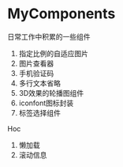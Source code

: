# MyComponents
日常工作中积累的一些组件

1. 指定比例的自适应图片
2. 图片查看器
3. 手机验证码
4. 多行文本省略
5. 3D效果的轮播图组件
6. iconfont图标封装
7. 标签选择组件

Hoc

1. 懒加载
2. 滚动信息